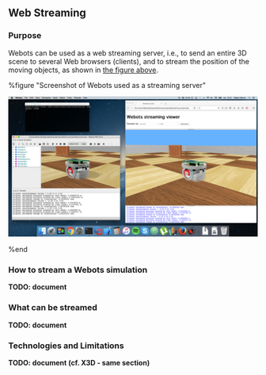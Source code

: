 ## Web Streaming

### Purpose

Webots can be used as a web streaming server, i.e., to send an entire 3D scene to several
Web browsers (clients), and to stream the position of the moving objects,
as shown in [the figure above](#screenshot-of-webots-used-as-a-streaming-server).

%figure "Screenshot of Webots used as a streaming server"

![streaming-server-screenshot.png](images/streaming-server-screenshot.png)

%end

### How to stream a Webots simulation

**TODO: document**


### What can be streamed

**TODO: document**


### Technologies and Limitations

**TODO: document (cf. X3D - same section)**
